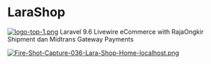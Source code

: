 # LaraShop
[![logo-top-1.png](https://i.postimg.cc/NLvHNwcR/logo-top-1.png)](https://postimg.cc/N2bFMSL0)
Laravel 9.6 Livewire eCommerce with RajaOngkir Shipment dan Midtrans Gateway Payments

[![Fire-Shot-Capture-036-Lara-Shop-Home-localhost.png](https://i.postimg.cc/ydfjrxQc/Fire-Shot-Capture-036-Lara-Shop-Home-localhost.png)](https://postimg.cc/YGWQvrwC)

